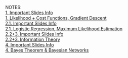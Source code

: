 NOTES:\
[1. Important Slides Info](1.%20Important%20Slides%20Info.md)\
[1. Likelihood + Cost Functions, Gradient Descent](1.%20Likelihood%20+%20Cost%20Functions,%20Gradient%20Descent.md)\
[2.1. Important Slides Info](2.1.%20Important%20Slides%20Info.md)\
[2.1. Logistic Regression, Maximum Likelihood Estimation](2.1.%20Logistic%20Regression,%20Maximum%20Likelihood%20Estimation.md)\
[2.2+3. Important Slides Info](2.2+3.%20Important%20Slides%20Info.md)\
[2.2+3. Information Theory](2.2+3.%20Information%20Theory.md)\
[4. Important Slides Info](4.%20Important%20Slides%20Info.md)\
[4. Bayes Theorem & Bayesian Networks](4.%20Bayes%20Theorem%20&%20Bayesian%20Networks.md)